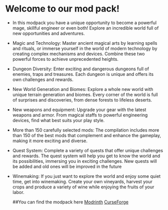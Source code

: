 # Welcome to our mod pack!
- In this modpack you have a unique opportunity to become a powerful mage, skillful engineer or even both! Explore an incredible world full of new opportunities and adventures.
  
- Magic and Technology: Master ancient magical arts by learning spells and rituals, or immerse yourself in the world of modern technology by creating complex mechanisms and devices. Combine these two powerful forces to achieve unprecedented heights.
  
- Dungeon Diversity: Enter exciting and dangerous dungeons full of enemies, traps and treasures. Each dungeon is unique and offers its own challenges and rewards.
  
- New World Generation and Biomes: Explore a whole new world with unique terrain generation and biomes. Every corner of the world is full of surprises and discoveries, from dense forests to lifeless deserts.
  
- New weapons and equipment: Upgrade your gear with the latest weapons and armor. From magical staffs to powerful engineering devices, find what best suits your play style.
  
- More than 150 carefully selected mods: The compilation includes more than 150 of the best mods that complement and enhance the gameplay, making it more exciting and diverse.

- Quest System: Complete a variety of quests that offer unique challenges and rewards. The quest system will help you get to know the world and its possibilities, immersing you in exciting challenges. New quests will be added and old ones will be improved in the future
  
- Winemaking: If you just want to explore the world and enjoy some quiet time, get into winemaking. Create your own vineyards, harvest your crops and produce a variety of wine while enjoying the fruits of your labor.

  ##You can find the modpack here
  [Modrinth](https://modrinth.com/modpack/arcane-csd)
  [CurseForge](https://www.curseforge.com/minecraft/modpacks/arcanecsd)
